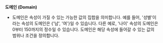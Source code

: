 **도메인 (Domain)**

- 도메인은 속성이 가질 수 있는 가능한 값의 집합을 의미합니다. 예를 들어, '성별'이라는 속성의 도메인은 {'남', '여'}일 수 있습니다. 다른 예로, '나이' 속성의 도메인은 0부터 150까지의 정수일 수 있습니다. 도메인은 해당 속성에 들어갈 수 있는 값의 범위나 조건을 정의합니다.